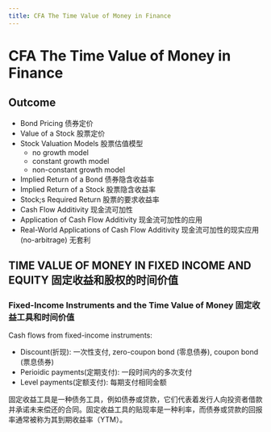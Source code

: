 ```yaml
---
title: CFA The Time Value of Money in Finance
---
```

# CFA The Time Value of Money in Finance

## Outcome

- Bond Pricing 债券定价
- Value of a Stock 股票定价
- Stock Valuation Models 股票估值模型
  - no growth model
  - constant growth model
  - non-constant growth model
- Implied Return of a Bond 债券隐含收益率
- Implied Return of a Stock 股票隐含收益率
- Stock;s Required Return 股票的要求收益率
- Cash Flow Additivity 现金流可加性
- Application of Cash Flow Additivity 现金流可加性的应用
- Real-World Applications of Cash Flow Additivity 现金流可加性的现实应用 (no-arbitrage) 无套利

## TIME VALUE OF MONEY IN FIXED INCOME AND EQUITY 固定收益和股权的时间价值

### Fixed-Income Instruments and the Time Value of Money 固定收益工具和时间价值

Cash flows from fixed-income instruments:

- Discount(折现): 一次性支付, zero-coupon bond (零息债券), coupon bond (票息债券)
- Perioidic payments(定期支付): 一段时间内的多次支付
- Level payments(定额支付): 每期支付相同金额

固定收益工具是一种债务工具，例如债券或贷款，它们代表着发行人向投资者借款并承诺未来偿还的合同。固定收益工具的贴现率是一种利率，而债券或贷款的回报率通常被称为其到期收益率（YTM）。

